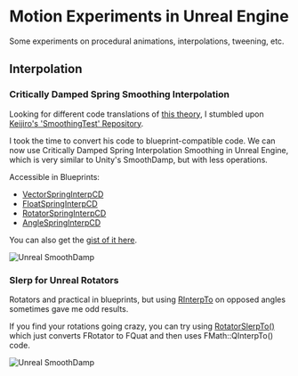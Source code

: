 # Motion Experiments in Unreal Engine

Some experiments on procedural animations, interpolations, tweening, etc. 

## Interpolation

### Critically Damped Spring Smoothing Interpolation 

Looking for different code translations of [this theory](http://mathproofs.blogspot.jp/2013/07/critically-damped-spring-smoothing.html), I stumbled upon [Keijiro's 'SmoothingTest' Repository](https://github.com/keijiro/SmoothingTest).

I took the time to convert his code to blueprint-compatible code. We can now use Critically Damped Spring Interpolation Smoothing in Unreal Engine, which is very similar to Unity's SmoothDamp, but with less operations. 

Accessible in Blueprints:

* [VectorSpringInterpCD](Source/MotionExperiments/Interpolation/InterpolationLibrary.cpp#L9)
* [FloatSpringInterpCD](Source/MotionExperiments/Interpolation/InterpolationLibrary.cpp#L9)
* [RotatorSpringInterpCD](Source/MotionExperiments/Interpolation/InterpolationLibrary.cpp#L35)
* [AngleSpringInterpCD](Source/MotionExperiments/Interpolation/InterpolationLibrary.cpp#L88)

You can also get the [gist of it here](https://gist.github.com/josimard/5737f3488fdfa2d207d68de282904479).


![Unreal SmoothDamp](Documentation/UnrealSmoothDamp.gif)


### Slerp for Unreal Rotators

Rotators and practical in blueprints, but using [RInterpTo](https://api.unrealengine.com/INT/API/Runtime/Engine/Kismet/UKismetMathLibrary/RInterpTo/index.html) on opposed angles sometimes gave me odd results.  

If you find your rotations going crazy, you can try using [RotatorSlerpTo()](Source/MotionExperiments/Interpolation/InterpolationLibrary.h#L48) which just converts FRotator to FQuat and then uses FMath::QInterpTo() code.


![Unreal SmoothDamp](Documentation/UnrealRotationInterp.gif)